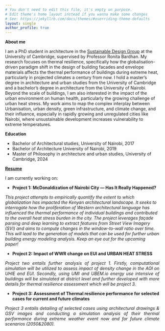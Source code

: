 ```yaml
---
# You don't need to edit this file, it's empty on purpose.
# Edit theme's home layout instead if you wanna make some changes
# See: https://jekyllrb.com/docs/themes/#overriding-theme-defaults
layout: single
author_profile: true
---
```

<style>
/* Page-only font size tweak — adjust 0.9rem / 14px as needed */
main, .content, .page, article, .post {
  font-size: 0.7rem;
  line-height: 1.30;
}

/* Narrower text for author profile if present */
.author-profile, .author-profile p {
  font-size: 0.75rem;
}
</style>

**About me**
<p style="text-align:justify; text-align-last:left justify;">

I am a PhD student in architecture in the <a href="https://www.sustainabledesign.arct.cam.ac.uk" target="_blank" rel="noopener noreferrer">Sustainable Design Group</a> at the University of Cambridge, supervised by Professor Ronita Bardhan. My research focuses on thermal resilience, specifically how the globalisation-driven paradigm shift in the design of building facades and envelope materials affects the thermal performance of buildings during extreme heat, particularly in projected climates a century from now. I hold a master’s degree in architecture and urban studies from the University of Cambridge and a bachelor’s degree in architecture from the University of Nairobi. Beyond the scale of buildings, I am also interested in the impact of the urban environment on human health, particularly the growing challenge of urban heat stress. My work aims to map the complex interplay  between Urbanisation, urban density, green infrastructure, and climate change, and their influence, especially in rapidly growing and unregulated cities like Nairobi, where unsustainable development increases vulnerability to extreme temperatures.
</p>

<style>
/* Page-only font size tweak — adjust 0.9rem / 14px as needed */
main, .content, .page, article, .post {
  font-size: 0.7rem;
  line-height: 1.30;
}

/* Narrower text for author profile if present */
.author-profile, .author-profile p {
  font-size: 0.75rem;
}
</style>

**Education**
- Bachelor of Architectural studies,  University of Nairobi, 2017
- Bachelor of Architecture University of Nairobi, 2019
- Master of Philosophy in architecture and urban studies, University of Cambridge, 2024

[**Resume**](https://drive.google.com/file/d/1MEEXiGl59vlMqnxSztle1b1Qi4rHOZHx/view)

I am currently working on:
- **Project 1:** **McDonaldization of Nairobi City — Has It Really Happened?**  
  <p style="text-align:justify; text-align-last:left;"> <em>
This project attempts to empirically quantify the extent to which globalization has impacted the Kenyan architectural landscape. It seeks to interrogate how the proliferation of Western architectural language has influenced the thermal performance of individual buildings and contributed to the overall heat stress burden in the city. The project leverages façade parsing and deep learning to extract features from Street View Imagery (SVI) and aims to compute changes in the window-to-wall ratio over time. This will lead to the generation of models that can be used for further urban building energy modeling analysis. Keep an eye out for the upcoming paper!
</em>

 - **Project 2:** **Impact of WWR change on EUI and URBAN HEAT STRESS**  
  <p style="text-align:justify; text-align-last:left;"> <em>
Project two entails further analysis of project 1. Firstly, computational simulation will be utilized to assess impact of density change in the AOI on UHIE and EUI. Secondly, using UMI and UBEM.io energy use intensive of buildings will be simulated at district level and further developed with more details for thermal resilience assessment which will be project 3.
</em>

    
 - **Project 3:** **Assessment of Thermal resilience performance for selected cases for current and future climates**  
  <p style="text-align:justify; text-align-last:left;"> <em>
Project 3 entails detailing of selected cases using architectural drawings & GSV images and conducting a simulation analysis of their thermal performance during extreme weather event now and for future climate scenarios (2050&2080).
</em>

